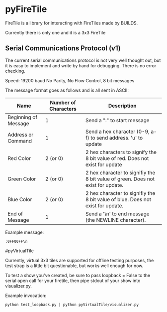 # pyFireTile

FireTile is a library for interacting with FireTiles made by BUILDS.

Currently there is only one and it is a 3x3 FireTile

## Serial Communications Protocol (v1)

The current serial communications protocol is not very well thought out, but
it is easy to implement and write by hand for debugging. There is no
error checking.

Speed: 19200 baud
No Parity, No Flow Control, 8 bit messages

The message format goes as follows and is all sent in ASCII:

| Name                 | Number of Characters | Description
|----------------------|----------------------|---------------------
| Beginning of Message | 1                    | Send a ":" to start message
| Address or Command   | 1                    | Send a hex character (0-9, a-f) to send address. 'u' to update
| Red Color            | 2 (or 0)             | 2 hex characters to signify the 8 bit value of red. Does not exist for update
| Green Color          | 2 (or 0)             | 2 hex character to signifiy the 8 bit value of green. Does not exist for update.
| Blue  Color          | 2 (or 0)             | 2 hex character to signifiy the 8 bit value of blue. Does not exist for update.
| End of Message       | 1                    | Send a '\n' to end message (the NEWLINE character).

Example message:

```
:0FF00FF\n
```

#pyVirtualTile

Currently, virtual 3x3 tiles are supported for offline testing purposes, the test strap is a little bit questionable, but works well enough for now.

To test a show you've created, be sure to pass loopback = False to the serial open call for your firetile, then pipe stdout of your show into visualizer.py.

Example invocation:

```
python test_loopback.py | python pyVirtualTile/visualizer.py 
```

